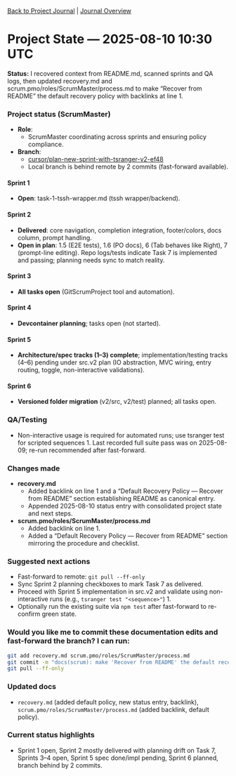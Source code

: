 <!--
SPDX-License-Identifier: AGPL-3.0-only + AI-GPL-Addendum
Copyright (c) 2025 The Web4Articles Authors
Copyleft: See AGPLv3 (./LICENSE) and AI-GPL Addendum (./AI-GPL.md)
Backlinks: /LICENSE , /AI-GPL.md
Use of `scrum.pmo` roles/process docs with AI is subject to AI-GPL copyleft unless dual-licensed.
-->

[Back to Project Journal](../) | [Journal Overview](../../project.journal.overview.md)

# Project State — 2025-08-10 10:30 UTC

**Status:** I recovered context from README.md, scanned sprints and QA logs, then updated recovery.md and scrum.pmo/roles/ScrumMaster/process.md to make “Recover from README” the default recovery policy with backlinks at line 1.

### Project status (ScrumMaster)
- **Role**:
  - ScrumMaster coordinating across sprints and ensuring policy compliance.
- **Branch**:
  - [cursor/plan-new-sprint-with-tsranger-v2-ef48](https://github.com/Cerulean-Circle-GmbH/Web4Articles/tree/cursor/plan-new-sprint-with-tsranger-v2-ef48)
  - Local branch is behind remote by 2 commits (fast-forward available).

#### Sprint 1
- **Open**: task-1-tssh-wrapper.md (tssh wrapper/backend).

#### Sprint 2
- **Delivered**: core navigation, completion integration, footer/colors, docs column, prompt handling.
- **Open in plan**: 1.5 (E2E tests), 1.6 (PO docs), 6 (Tab behaves like Right), 7 (prompt-line editing). Repo logs/tests indicate Task 7 is implemented and passing; planning needs sync to match reality.

#### Sprint 3
- **All tasks open** (GitScrumProject tool and automation).

#### Sprint 4
- **Devcontainer planning**; tasks open (not started).

#### Sprint 5
- **Architecture/spec tracks (1–3) complete**; implementation/testing tracks (4–6) pending under src.v2 plan (IO abstraction, MVC wiring, entry routing, toggle, non-interactive validations).

#### Sprint 6
- **Versioned folder migration** (v2/src, v2/test) planned; all tasks open.

### QA/Testing
- Non-interactive usage is required for automated runs; use tsranger test for scripted sequences 1. Last recorded full suite pass was on 2025-08-09; re-run recommended after fast-forward.

### Changes made
- **recovery.md**
  - Added backlink on line 1 and a “Default Recovery Policy — Recover from README” section establishing README as canonical entry.
  - Appended 2025-08-10 status entry with consolidated project state and next steps.
- **scrum.pmo/roles/ScrumMaster/process.md**
  - Added backlink on line 1.
  - Added a “Default Recovery Policy — Recover from README” section mirroring the procedure and checklist.

### Suggested next actions
- Fast-forward to remote: `git pull --ff-only`
- Sync Sprint 2 planning checkboxes to mark Task 7 as delivered.
- Proceed with Sprint 5 implementation in src.v2 and validate using non-interactive runs (e.g., `tsranger test "<sequence>"`) 1.
- Optionally run the existing suite via `npm test` after fast-forward to re-confirm green state.

### Would you like me to commit these documentation edits and fast-forward the branch? I can run:

```bash
git add recovery.md scrum.pmo/roles/ScrumMaster/process.md
git commit -m "docs(scrum): make 'Recover from README' the default recovery policy; add status entry; add backlinks"
git pull --ff-only
```

### Updated docs
- `recovery.md` (added default policy, new status entry, backlink), `scrum.pmo/roles/ScrumMaster/process.md` (added backlink, default policy).

### Current status highlights
- Sprint 1 open, Sprint 2 mostly delivered with planning drift on Task 7, Sprints 3–4 open, Sprint 5 spec done/impl pending, Sprint 6 planned, branch behind by 2 commits.
